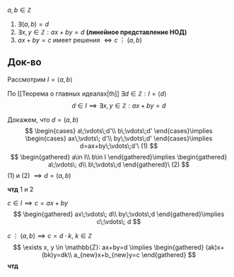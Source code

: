 $a, b \in \mathbb{Z}$
1. $\exists (a,b)=d$
2. $\exists x, y \in \mathbb{Z}: ax+by=d$ **(линейное представление НОД)**
3. $ax+by=c$ имеет решения $\Leftrightarrow c\;\vdots\;(a,b)$ 

## Док-во

Рассмотрим $I= \langle a, b \rangle$

По [[Теорема о главных идеалах|th]] $\exists d\in \mathbb{Z}: I=\langle d \rangle$
$$
d\in I\implies \exists x, y \in \mathbb{Z}: ax+by=d
$$

Докажем, что $d=(a,b)$
$$
\begin{cases}
a\;\vdots\;d'\\
b\;\vdots\;d'
\end{cases}\implies \begin{cases}
ax\;\vdots\; d'\\
by\;\vdots\;d'
\end{cases}\implies d=ax+by\;\vdots\;d'\ (1)
$$
$$
\begin{gathered}
a\in I\\
b\in I
\end{gathered}\implies \begin{gathered}
a\;\vdots\; d\\
b\;\vdots\;d
\end{gathered}\ (2)
$$
(1) и (2) $\implies d=(a,b)$

**чтд** 1 и 2

$c \in I \implies c=ax+by$
$$
\begin{gathered}
ax\;\vdots\; d\\
by\;\vdots\;d
\end{gathered}\implies c\;\vdots\; d
$$

$c\;\vdots\;(a,b)\implies c=d\cdot k,\ k \in \mathbb{Z}$
$$
\exists x, y \in \mathbb{Z}: ax+by=d \implies \begin{gathered}
(ak)x+(bk)y=dk\\
a_{new}x+b_{new}y=c
\end{gathered}
$$
**чтд**